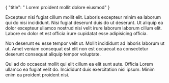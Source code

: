 {
  "title": " Lorem proident mollit dolore eiusmod"
}

Excepteur nisi fugiat cillum mollit elit. Laboris excepteur minim ea laborum qui do nisi incididunt. Nisi fugiat deserunt duis do ut deserunt. Ut aliquip ea dolor excepteur ullamco nostrud nisi velit irure laborum laborum cillum elit. Labore ex dolor et est officia irure cupidatat esse adipisicing officia.

Non deserunt eu esse tempor velit ut. Mollit incididunt ad laboris laborum ut ut. Amet veniam consequat est elit non est occaecat ea consectetur deserunt consequat aliquip tempor voluptate.

Qui ad do occaecat mollit qui elit cillum ea elit sunt aute. Officia Lorem ullamco ea fugiat velit do. Incididunt duis exercitation nisi ipsum. Minim enim ea proident proident nisi.